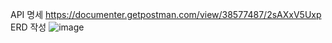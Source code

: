 API 명세
https://documenter.getpostman.com/view/38577487/2sAXxV5Uxp
ERD 작성
![image](https://github.com/user-attachments/assets/edf873ff-e758-4584-85df-1d363f9f0dec)
